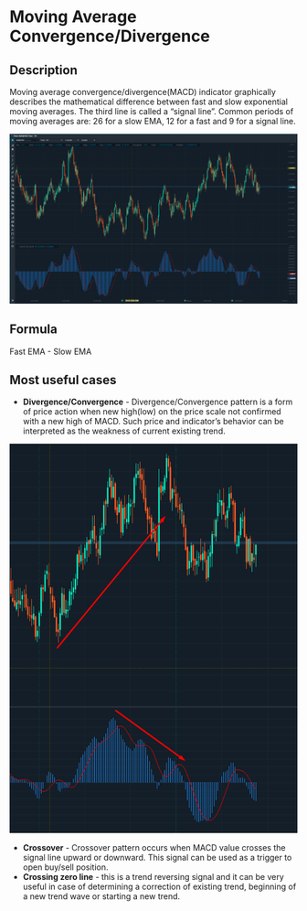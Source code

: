 # Moving Average Convergence/Divergence

## Description

Moving average convergence/divergence\(MACD\) indicator graphically describes the mathematical difference between fast and slow exponential moving averages. The third line is called a “signal line”. Common periods of moving averages are: 26 for a slow EMA, 12 for a fast and 9 for a signal line.

![](../../../../.gitbook/assets/screenshot_4.png)

## Formula

Fast EMA - Slow EMA

## Most useful cases

* **Divergence/Convergence** - Divergence/Convergence pattern is a form of price action when new high\(low\) on the price scale not confirmed with a new high of  MACD. Such price and indicator’s behavior can be interpreted as the weakness of current existing trend.

![](../../../../.gitbook/assets/screenshot_3.png)

* **Crossover** - Crossover pattern occurs when MACD value crosses the signal line upward or downward. This signal can be used as a trigger to open buy/sell position.
* **Crossing zero line** - this is a trend reversing signal and it can be very useful in case of determining a correction of existing trend, beginning of a new trend wave or starting a new trend.


